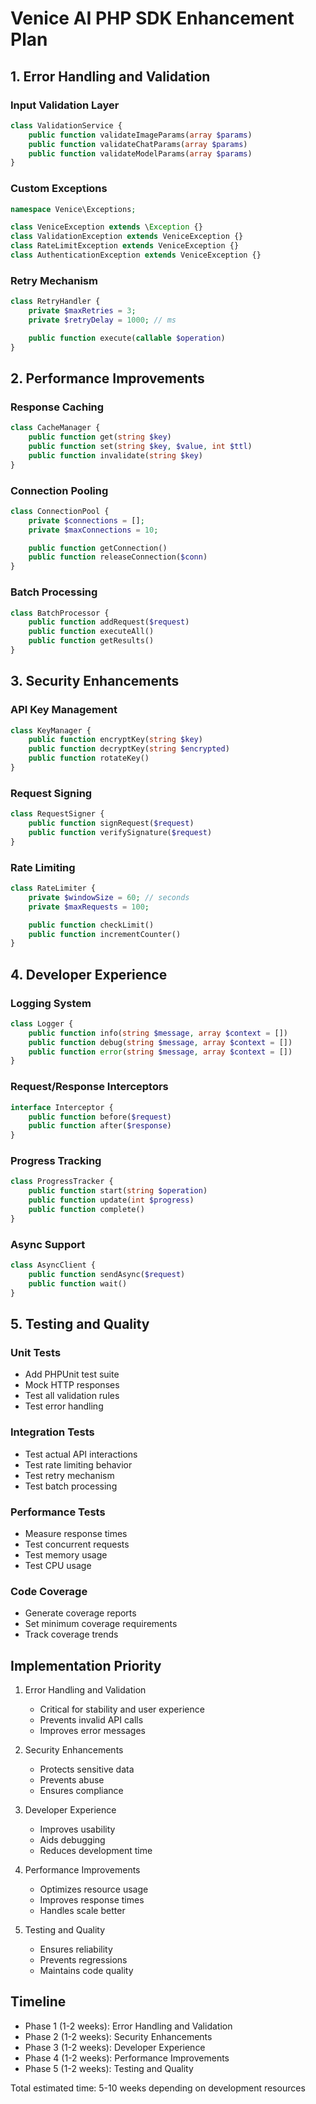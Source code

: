 # Venice AI PHP SDK Enhancement Plan

## 1. Error Handling and Validation

### Input Validation Layer

```php
class ValidationService {
    public function validateImageParams(array $params)
    public function validateChatParams(array $params)
    public function validateModelParams(array $params)
}
```

### Custom Exceptions

```php
namespace Venice\Exceptions;

class VeniceException extends \Exception {}
class ValidationException extends VeniceException {}
class RateLimitException extends VeniceException {}
class AuthenticationException extends VeniceException {}
```

### Retry Mechanism

```php
class RetryHandler {
    private $maxRetries = 3;
    private $retryDelay = 1000; // ms

    public function execute(callable $operation)
}
```

## 2. Performance Improvements

### Response Caching

```php
class CacheManager {
    public function get(string $key)
    public function set(string $key, $value, int $ttl)
    public function invalidate(string $key)
}
```

### Connection Pooling

```php
class ConnectionPool {
    private $connections = [];
    private $maxConnections = 10;

    public function getConnection()
    public function releaseConnection($conn)
}
```

### Batch Processing

```php
class BatchProcessor {
    public function addRequest($request)
    public function executeAll()
    public function getResults()
}
```

## 3. Security Enhancements

### API Key Management

```php
class KeyManager {
    public function encryptKey(string $key)
    public function decryptKey(string $encrypted)
    public function rotateKey()
}
```

### Request Signing

```php
class RequestSigner {
    public function signRequest($request)
    public function verifySignature($request)
}
```

### Rate Limiting

```php
class RateLimiter {
    private $windowSize = 60; // seconds
    private $maxRequests = 100;

    public function checkLimit()
    public function incrementCounter()
}
```

## 4. Developer Experience

### Logging System

```php
class Logger {
    public function info(string $message, array $context = [])
    public function debug(string $message, array $context = [])
    public function error(string $message, array $context = [])
}
```

### Request/Response Interceptors

```php
interface Interceptor {
    public function before($request)
    public function after($response)
}
```

### Progress Tracking

```php
class ProgressTracker {
    public function start(string $operation)
    public function update(int $progress)
    public function complete()
}
```

### Async Support

```php
class AsyncClient {
    public function sendAsync($request)
    public function wait()
}
```

## 5. Testing and Quality

### Unit Tests

- Add PHPUnit test suite
- Mock HTTP responses
- Test all validation rules
- Test error handling

### Integration Tests

- Test actual API interactions
- Test rate limiting behavior
- Test retry mechanism
- Test batch processing

### Performance Tests

- Measure response times
- Test concurrent requests
- Test memory usage
- Test CPU usage

### Code Coverage

- Generate coverage reports
- Set minimum coverage requirements
- Track coverage trends

## Implementation Priority

1. Error Handling and Validation

   - Critical for stability and user experience
   - Prevents invalid API calls
   - Improves error messages

2. Security Enhancements

   - Protects sensitive data
   - Prevents abuse
   - Ensures compliance

3. Developer Experience

   - Improves usability
   - Aids debugging
   - Reduces development time

4. Performance Improvements

   - Optimizes resource usage
   - Improves response times
   - Handles scale better

5. Testing and Quality
   - Ensures reliability
   - Prevents regressions
   - Maintains code quality

## Timeline

- Phase 1 (1-2 weeks): Error Handling and Validation
- Phase 2 (1-2 weeks): Security Enhancements
- Phase 3 (1-2 weeks): Developer Experience
- Phase 4 (1-2 weeks): Performance Improvements
- Phase 5 (1-2 weeks): Testing and Quality

Total estimated time: 5-10 weeks depending on development resources
